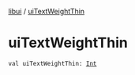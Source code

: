 [libui](index.md) / [uiTextWeightThin](./ui-text-weight-thin.md)

# uiTextWeightThin

`val uiTextWeightThin: `[`Int`](https://kotlinlang.org/api/latest/jvm/stdlib/kotlin/-int/index.html)
